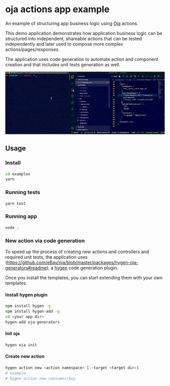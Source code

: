 # oja actions app example

An example of structuring app business logic using [Oja](https://github.com/eBay/oja#readme) actions.

This demo application demonstrates how application business logic can be structured into independent, shareable actions that can be tested independently and later used to compose more complex actions/pages/responses.

The application uses code generation to automate action and component creation and that includes unit tests generation as well.

<p align="center">
    <img src="demo.gif" width="1000"/>
</p>

## Usage

### Install
```bash
cd examples
yarn
```

### Running tests

```bash
yarn test
```

### Running app
```bash
node .
```

### New action via code generation

To speed up the process of creating new actions and controllers and required unit tests, the application uses (https://github.com/eBay/oja/blob/master/packages/hygen-oja-generators#readme), a [hygen](https://www.hygen.io/) code generation plugin.

Once you install the templates, you can start extending them with your own templates.

#### Install hygen plugin

```bash
npm install hygen -g
npm install hygen-add -g
cd <your app dir>
hygen-add oja-generators
```

#### Init oja

```bash
hygen oja init
```

#### Create new action

```bash
hygen action new <action namespace> [--target <target dir>]
# example
# hygen action new consumer/buy
```
